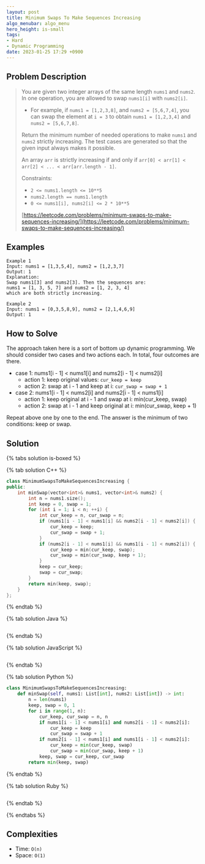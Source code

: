```yaml
---
layout: post
title: Minimum Swaps To Make Sequences Increasing
algo_menubar: algo_menu
hero_height: is-small
tags:
- Hard
- Dynamic Programming
date: 2023-01-25 17:29 +0900
---
```

## Problem Description
> You are given two integer arrays of the same length `nums1` and `nums2`. In one operation, you are allowed to swap
> `nums1[i]` with `nums2[i]`.
> - For example, if `nums1 = [1,2,3,8]`, and `nums2 = [5,6,7,4]`, you can swap the element at `i = 3` to obtain
>     `nums1 = [1,2,3,4]` and `nums2 = [5,6,7,8]`.
>
> Return the minimum number of needed operations to make `nums1` and `nums2` strictly increasing. The test cases are
> generated so that the given input always makes it possible.
>
> An array `arr` is strictly increasing if and only if `arr[0] < arr[1] < arr[2] < ... < arr[arr.length - 1]`.
>
> Constraints:
> - `2 <= nums1.length <= 10**5`
> - `nums2.length == nums1.length`
> - `0 <= nums1[i], nums2[i] <= 2 * 10**5`
>
> [https://leetcode.com/problems/minimum-swaps-to-make-sequences-increasing/](https://leetcode.com/problems/minimum-swaps-to-make-sequences-increasing/)

## Examples
```
Example 1
Input: nums1 = [1,3,5,4], nums2 = [1,2,3,7]
Output: 1
Explanation: 
Swap nums1[3] and nums2[3]. Then the sequences are:
nums1 = [1, 3, 5, 7] and nums2 = [1, 2, 3, 4]
which are both strictly increasing.
```

```
Example 2
Input: nums1 = [0,3,5,8,9], nums2 = [2,1,4,6,9]
Output: 1
```

## How to Solve
The approach taken here is a sort of bottom up dynamic programming.
We should consider two cases and two actions each. In total, four outcomes are there.
- case 1: nums1[i - 1] < nums1[i] and nums2[i - 1] < nums2[i]
  - action 1: keep original values: `cur_keep = keep`
  - action 2: swap at i - 1 and keep at i: `cur_swap = swap + 1`
- case 2: nums1[i - 1] < nums2[i] and nums2[i - 1] < nums1[i]
  - action 1: keep original at i - 1 and swap at i: min(cur_keep, swap)
  - action 2: swap at i - 1 and keep original at i: min(cur_swap, keep + 1)

Repeat above one by one to the end.
The answer is the minimum of two conditions: keep or swap.

## Solution

{% tabs solution is-boxed %}

{% tab solution C++ %}
```cpp
class MinimumSwapsToMakeSequencesIncreasing {
public:
    int minSwap(vector<int>& nums1, vector<int>& nums2) {
        int n = nums1.size();
        int keep = 0, swap = 1;
        for (int i = 1; i < n; ++i) {
            int cur_keep = n, cur_swap = n;
            if (nums1[i - 1] < nums1[i] && nums2[i - 1] < nums2[i]) {
                cur_keep = keep;
                cur_swap = swap + 1;
            }
            if (nums2[i - 1] < nums1[i] && nums1[i - 1] < nums2[i]) {
                cur_keep = min(cur_keep, swap);
                cur_swap = min(cur_swap, keep + 1);
            }
            keep = cur_keep;
            swap = cur_swap;
        }
        return min(keep, swap);
    }
};
```
{% endtab %}

{% tab solution Java %}
```java

```
{% endtab %}

{% tab solution JavaScript %}
```js

```
{% endtab %}

{% tab solution Python %}
```python
class MinimumSwapsToMakeSequencesIncreasing:
    def minSwap(self, nums1: List[int], nums2: List[int]) -> int:
        n = len(nums1)
        keep, swap = 0, 1
        for i in range(1, n):
            cur_keep, cur_swap = n, n
            if nums1[i - 1] < nums1[i] and nums2[i - 1] < nums2[i]:
                cur_keep = keep
                cur_swap = swap + 1
            if nums2[i - 1] < nums1[i] and nums1[i - 1] < nums2[i]:
                cur_keep = min(cur_keep, swap)
                cur_swap = min(cur_swap, keep + 1)
            keep, swap = cur_keep, cur_swap
        return min(keep, swap)
```
{% endtab %}

{% tab solution Ruby %}
```ruby

```
{% endtab %}

{% endtabs %}



## Complexities
- Time: `O(n)`
- Space: `O(1)`

